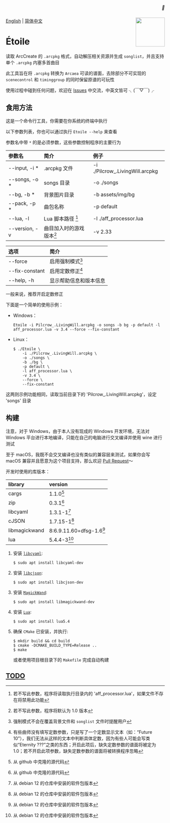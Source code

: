 <h5 align="right"> 💫 </h5>
<img width="92" height="92" src="https://arcaea.lowiro.com/img/11_icon.d91d4854.png" align="right" />

[English](./README.en.md) | [简体中文](./README.md)

# Étoile

读取 ArcCreate 的 `.arcpkg` 格式，自动解压相关资源并生成 `songlist`，并且支持单个 `.arcpkg` 内塞多首曲目

此工具旨在将 `.arcpkg` 转换为 `Arcaea` 可读的谱面，去除部分不可实现的 `scenecontrol` 和 `timinggroup` 的同时保留原谱的可玩性

使用过程中碰到任何问题，欢迎在 [Issues](https://github.com/freeze-dolphin/Etoile/issues) 中交流，中英文皆可 ╮(￣▽￣)╭

## 食用方法

这是一个命令行工具，你需要在你系统的终端中执行

以下参数列表，你也可以通过执行 `Etoile --help` 来查看

参数名中带 `*` 的是必须参数，这些参数控制程序的主要行为

| 参数名           | 简介             | 例子                              |
|:--------------|:---------------|:--------------------------------|
| --input, -i * | .arcpkg 文件     | -i ./Pilcrow_.LivingWill.arcpkg |
| --songs, -o * | songs 目录       | -o ./songs                      |
| --bg, -b *    | 背景图片目录         | -b assets/img/bg                |
| --pack, -p *  | 曲包名称           | -p default                      |
| --lua, -l     | Lua 脚本路径 [^1]  | -l ./aff_processor.lua          |
| --version, -v | 曲目加入时的游戏版本[^2] | -v 2.33                         |

| 选项             | 简介          |
|:---------------|:------------|
| --force        | 启用强制模式[^3]  |
| --fix-constant | 启用定数修正[^4]  |
| --help, -h     | 显示帮助信息和版本信息 |

一般来说，推荐开启定数修正

下面是一个简单的使用示例：

- Windows：

    ```batch
    Etoile -i Pilcrow_.LivingWill.arcpkg -o songs -b bg -p default -l aff_processor.lua -v 3.4 --force --fix-constant
    ```

- Linux：

    ```shell
    $ ./Etoile \
        -i ./Pilcrow_.LivingWill.arcpkg \
        -o ./songs \
        -b ./bg \
        -p default \
        -l aff_processor.lua \
        -v 3.4 \
        --force \
        --fix-constant
    ```

这两则示例功能相同，读取当前目录下的 'Pilcrow_.LivingWill.arcpkg'，设定 'songs' 目录

[^1]: 若不写此参数，程序将读取执行目录内的 'aff_processor.lua'，如果文件不存在将禁用此功能

[^2]: 若不写此参数，程序将默认为 1.0 版本

[^3]: 强制模式不会在覆盖背景文件和 `songlist` 文件时提醒用户

[^4]: 有些曲师没有填写定数参数，只是写了一个定数显示文本（如：“Future 10”），我们无法从这样的文本中判断具体定数，因为有些人可能会写类似“Eternity
???”之类的东西；开启此项后，缺失定数参数的谱面将被定为
1.0；若不开启此项参数，缺失定数参数的谱面将被转换程序忽略

## 构建

注意，对于 Windows，由于本人没有现成的 Windows 开发环境，无法对 Windows 平台进行本地编译，只能在自己的电脑进行交叉编译并使用 wine 进行测试

至于 macOS，我既不会交叉编译也没有类似的兼容层来测试，如果你会写 macOS
兼容并且愿意为这个项目支持，那么欢迎 [Pull Request](https://github.com/freeze-dolphin/Etoile/pulls)～

开发时使用的库版本：

| library       | version                  |
|:--------------|:-------------------------|
| cargs         | 1.1.0[^5]                |
| zip           | 0.3.1[^5]                |
| libcyaml      | 1.3.1-1[^6]              |
| cJSON         | 1.7.15-1[^6]             |
| libmagickwand | 8:6.9.11.60+dfsg-1.6[^6] |
| lua           | 5.4.4-3[^6]              |

[^5]: 从 github 中克隆的源代码

[^6]: 从 debian 12 的仓库中安装的软件包版本

1. 安装 [`libcyaml`](https://github.com/tlsa/libcyaml):

   ```shell
   $ sudo apt install libcyaml-dev
   ```
2. 安装 [`libcjson`](https://github.com/DaveGamble/cJSON/):

   ```shell
   $ sudo apt install libcjson-dev
   ```
3. 安装 [`MagickWand`](http://www.imagemagick.org/script/magick-wand.php):

   ```shell
   $ sudo apt install libmagickwand-dev
   ```
4. 安装 [`Lua`](https://www.lua.org/):

   ```shell
   $ sudo apt install lua5.4
   ```
5. 确保 `CMake` 已安装，并执行:

   ```shell
   $ mkdir build && cd build
   $ cmake -DCMAKE_BUILD_TYPE=Release ..
   $ make
   ```

   或者使用项目根目录下的 `Makefile` 完成自动构建

## [TODO](./TODO.md)
